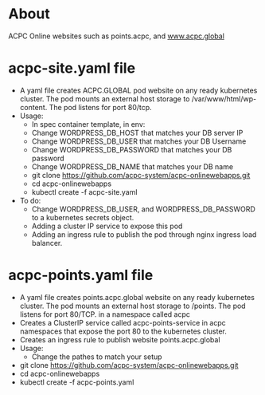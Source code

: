 # About 
ACPC Online websites such as points.acpc, and www.acpc.global

# acpc-site.yaml file
  * A yaml file creates ACPC.GLOBAL pod website on any ready kubernetes cluster. The pod mounts an external host storage to /var/www/html/wp-content. The pod listens for port 80/tcp.
  * Usage:
     * In spec container template, in env:
      * Change WORDPRESS_DB_HOST that matches your DB server IP
      * Change WORDPRESS_DB_USER that matches your DB Username
      * Change WORDPRESS_DB_PASSWORD that matches your DB password
      * Change WORDPRESS_DB_NAME that matches your DB name
     * git clone https://github.com/acpc-system/acpc-onlinewebapps.git
     * cd  acpc-onlinewebapps
     * kubectl create -f acpc-site.yaml
  * To do:
     * Change WORDPRESS_DB_USER, and WORDPRESS_DB_PASSWORD to a kubernetes secrets object.
     * Adding a cluster IP service to expose this pod
     * Adding an ingress rule to publish the pod through nginx ingress load balancer.
# acpc-points.yaml file
  * A yaml file creates points.acpc.global website on any ready kubernetes cluster. The pod mounts an external host storage to /points. The pod listens for port 80/TCP. in a namespace called acpc
  * Creates a ClusterIP service called acpc-points-service in acpc namespaces that expose the port 80 to the kubernetes cluster.
  * Creates an ingress rule to publish website points.acpc.global
  * Usage:
    * Change the pathes to match your setup
  * git clone https://github.com/acpc-system/acpc-onlinewebapps.git
  * cd acpc-onlinewebapps
  * kubectl create -f acpc-points.yaml
